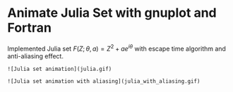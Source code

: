 # Animate Julia Set with gnuplot and Fortran


Implemented Julia set  $F(Z;\theta,a) =Z^2 + ae^{i\theta}$ with escape time algorithm and anti-aliasing effect.

`![Julia set animation](julia.gif)`

`![Julia set animation with aliasing](julia_with_aliasing.gif)`

